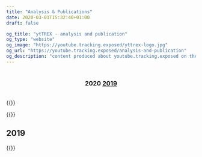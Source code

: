 ```yaml
---
title: "Analysis & Publications"
date: 2020-03-01T15:32:40+01:00
draft: false

og_title: "ytTREX - analysis and publication" 
og_type: "website"
og_image: "https://youtube.tracking.exposed/yttrex-logo.jpg"
og_url: "https://youtube.tracking.exposed/analysis-and-publication"
og_description: "content produced about youtube.tracking.exposed on the interwebs. internal publications and external"
---
```


<h3
  style="text-align:center;padding-top:1em;padding-bottom:1em;" class="highlight secondary">
    2020
    <a href="#2019">2019</a>
</h3>

{{<resource
  kind="event"
  when="January"
  title="Youtube Tracking Exposed — DMI UvA Winter School project pitch"
  description="Collective group work on polarization of the Brexit discussion seen through Youtube's personalization algorithm, coordinated by Salvatore Romano and Davide Beraldo"
  href="https://docs.google.com/document/d/1EkeEa6vnIQI1QH8xEIZkAbI23vn3ChsjoJs3U6tkeqo/edit"
  resource1="Final project report"
  resource1href="https://wiki.digitalmethods.net/Dmi/WinterSchool2020youtube"
  resource2="Project Pitch slides (on Prezi)"
  resource2href="https://prezi.com/view/AvoT0B1lnclMIq3k4LOU"
  resource3="Final presentation slides"
  resource3href="https://drive.google.com/open?id=1bOSi6853za6CRDYF1xdc8Os0EUQOWgma">}}

{{<resource
  kind="article"
  when="January"
  title="Youtube Tracking Exposed — DMI UvA Winter School Tutorial"
  authors="Salvatore Romano"
  description="Tutorial to explain the possible uses of the ytTREX tool, try it at https://youtube.tracking.exposed"
  resource1="Tutorial slides"
  resource1href="https://prezi.com/view/KqmfljOsE8HYvyT7TqGE">}}

## 2019

{{<resource
  when="June"
  title="algorithm exposed: Youtube — DMI UvA Summer School"
  kind="link"
  description="a dozen of scholars try to measure how YouTube algorithm personalize the 'related' video list"
  href="https://data-activism.net/2019/07/youtube-algorithm-exposed-dmi-summer-school-project-week-1/"
  resource1="Final report"
  resource1href="https://docs.google.com/document/d/1zZC7_GG6IFGnHtfk6cjqIDjDlYphZlds71ZeKMD2S9Y" >}}

